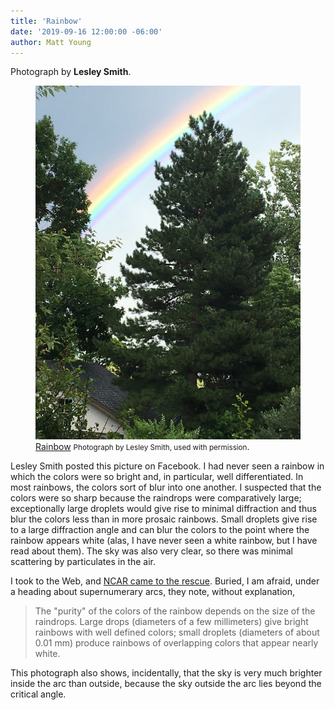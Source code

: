 ```yaml
---
title: 'Rainbow'
date: '2019-09-16 12:00:00 -06:00'
author: Matt Young
---
```


Photograph by **Lesley Smith**.


<figure>
<img src="/uploads/2019/IMG_4815_Lesley_Smith_Rainbow_600.jpg" alt="Rainbow"/>
<figcaption>
<a href="https://eo.ucar.edu/rainbows/">Rainbow</a> <small>Photograph by Lesley Smith, used with permission</small>. </figcaption>
</figure>

Lesley Smith posted this picture on Facebook. I had never seen a rainbow in which the colors were so bright and, in particular, well differentiated. In most rainbows, the colors sort of blur into one another. I suspected that the colors were so sharp because the raindrops were comparatively large; exceptionally large droplets would give rise to minimal diffraction and thus blur the colors less than in more prosaic rainbows. Small droplets give rise to a large diffraction angle and can blur the colors to the point where the rainbow appears white (alas, I have never seen a white rainbow, but I have read about them). The sky was also very clear, so there was minimal scattering by particulates in the air.

I took to the Web, and <a href="https://eo.ucar.edu/rainbows/">NCAR came to the rescue</a>. Buried, I am afraid, under a heading about supernumerary arcs, they note, without explanation,

<blockquote>The "purity" of the colors of the rainbow depends on the size of the raindrops. Large drops (diameters of a few millimeters) give bright rainbows with well defined colors; small droplets (diameters of about 0.01 mm) produce rainbows of overlapping colors that appear nearly white.</blockquote>

This photograph also shows, incidentally, that the sky is very much brighter inside the arc than outside, because the sky outside the arc lies beyond the critical angle.
